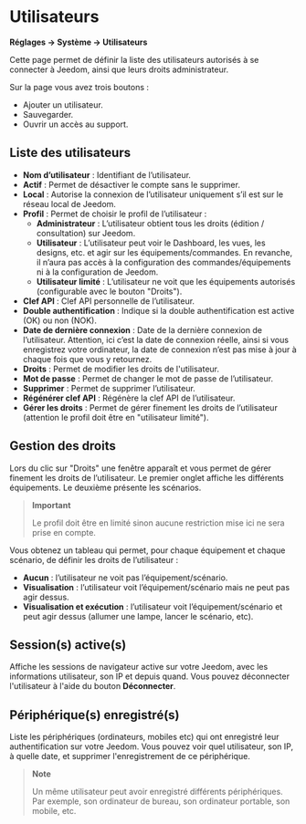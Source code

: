 # Utilisateurs
**Réglages → Système → Utilisateurs**

Cette page permet de définir la liste des utilisateurs autorisés à se connecter à Jeedom, ainsi que leurs droits administrateur.

Sur la page vous avez trois boutons :

- Ajouter un utilisateur.
- Sauvegarder.
- Ouvrir un accès au support.

## Liste des utilisateurs

- **Nom d’utilisateur** : Identifiant de l’utilisateur.
- **Actif** : Permet de désactiver le compte sans le supprimer.
- **Local** : Autorise la connexion de l’utilisateur uniquement s’il est sur le réseau local de Jeedom.
- **Profil** : Permet de choisir le profil de l’utilisateur :
    - **Administrateur** : L’utilisateur obtient tous les droits (édition / consultation) sur Jeedom.
    - **Utilisateur** : L’utilisateur peut voir le Dashboard, les vues, les designs, etc. et agir sur les équipements/commandes. En revanche, il n’aura pas accès à la configuration des commandes/équipements ni à la configuration de Jeedom.
    - **Utilisateur limité** : L’utilisateur ne voit que les équipements autorisés (configurable avec le bouton "Droits").
- **Clef API** : Clef API personnelle de l’utilisateur.
- **Double authentification** : Indique si la double authentification est active (OK) ou non (NOK).
- **Date de dernière connexion** : Date de la dernière connexion de l’utilisateur. Attention, ici c’est la date de connexion réelle, ainsi si vous enregistrez votre ordinateur, la date de connexion n’est pas mise à jour à chaque fois que vous y retournez.
- **Droits** : Permet de modifier les droits de l'utilisateur.
- **Mot de passe** : Permet de changer le mot de passe de l’utilisateur.
- **Supprimer** : Permet de supprimer l’utilisateur.
- **Régénérer clef API** : Régénère la clef API de l’utilisateur.
- **Gérer les droits** : Permet de gérer finement les droits de l’utilisateur (attention le profil doit être en "utilisateur limité").

## Gestion des droits

Lors du clic sur "Droits" une fenêtre apparaît et vous permet de gérer finement les droits de l’utilisateur. Le premier onglet affiche les différents équipements. Le deuxième présente les scénarios.

> **Important**
>
> Le profil doit être en limité sinon aucune restriction mise ici ne sera prise en compte.

Vous obtenez un tableau qui permet, pour chaque équipement et chaque scénario, de définir les droits de l’utilisateur :
- **Aucun** : l’utilisateur ne voit pas l’équipement/scénario.
- **Visualisation** : l’utilisateur voit l’équipement/scénario mais ne peut pas agir dessus.
- **Visualisation et exécution** : l’utilisateur voit l’équipement/scénario et peut agir dessus (allumer une lampe, lancer le scénario, etc).

## Session(s) active(s)

Affiche les sessions de navigateur active sur votre Jeedom, avec les informations utilisateur, son IP et depuis quand. Vous pouvez déconnecter l'utilisateur à l'aide du bouton **Déconnecter**.

## Périphérique(s) enregistré(s)

Liste les périphériques (ordinateurs, mobiles etc) qui ont enregistré leur authentification sur votre Jeedom.
Vous pouvez voir quel utilisateur, son IP, à quelle date, et supprimer l'enregistrement de ce périphérique.

> **Note**
>
> Un même utilisateur peut avoir enregistré différents périphériques. Par exemple, son ordinateur de bureau, son ordinateur portable, son mobile, etc.







